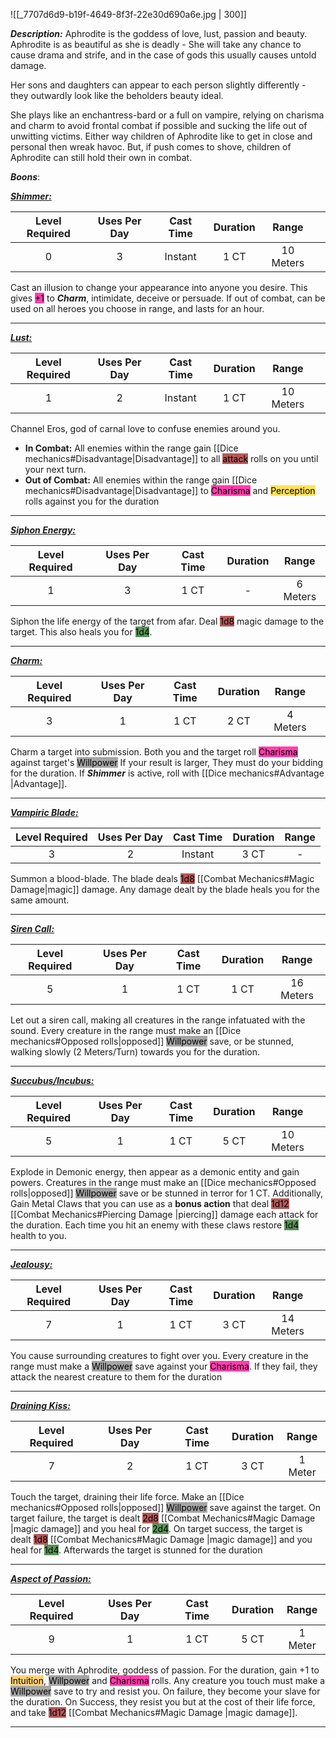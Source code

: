 ![[_7707d6d9-b19f-4649-8f3f-22e30d690a6e.jpg | 300]]

***Description:***
Aphrodite is the goddess of love, lust, passion and beauty.
Aphrodite is as beautiful as she is deadly -
She will take any chance to cause drama and strife, and in the case of gods this usually causes untold damage.

Her sons and daughters can appear to each person slightly differently - they outwardly look like the beholders beauty ideal.

She plays like an enchantress-bard or a full on vampire, relying on charisma and charm to avoid frontal combat if possible and sucking the life out of unwitting victims.
Either way children of Aphrodite like to get in close and personal then wreak havoc.
But, if push comes to shove, children of Aphrodite can still hold their own in combat.

***Boons***:

<b><ins><i>Shimmer:</i></ins></b>

| Level Required | Uses Per Day | Cast Time | Duration |   Range   |     |
| :------------: | :----------: | :-------: | :------: | :-------: | --- |
|       0        |      3       |  Instant  |   1 CT   | 10 Meters |     |

Cast an illusion to change your appearance into anyone you desire.
This gives <mark style="background: #FF3FAC;">+1</mark>  to ***Charm***, intimidate, deceive or persuade.
If out of combat, can be used on all heroes you choose in range, and lasts for an hour.

------------------
<b><ins><i>Lust:</i></ins></b>

| Level Required | Uses Per Day | Cast Time | Duration |   Range   |     |
| :------------: | :----------: | :-------: | :------: | :-------: | --- |
|       1        |      2       |  Instant  |   1 CT   | 10 Meters |     |

Channel Eros, god of carnal love to confuse enemies around you.
- **In Combat:**
	All enemies within the range gain [[Dice mechanics#Disadvantage|Disadvantage]] to all <mark style="background: #930000A6;">attack</mark> rolls on you until your next turn.
- **Out of Combat:**
	All enemies within the range gain [[Dice mechanics#Disadvantage|Disadvantage]] to <mark style="background: #FF3FAC;">Charisma</mark> and <mark style="background: #FFE258;">Perception</mark> rolls against you for the duration

------------------
<b><ins><i>Siphon Energy:</i></ins></b>

| Level Required | Uses Per Day | Cast Time | Duration |  Range   |
|:--------------:|:------------:|:---------:|:--------:|:--------:|
|       1        |      3       |   1 CT    |    -     | 6 Meters |

Siphon the life energy of the target from afar.
Deal <mark style="background: #930000A6;">1d8</mark> magic damage to the target.
This also heals you for <mark style="background: #045B00A6;">1d4</mark>.

------------------
<b><ins><i>Charm:</i></ins></b>

| Level Required | Uses Per Day | Cast Time | Duration |  Range   |     |
| :------------: | :----------: | :-------: | :------: | :------: | --- |
|       3        |      1       |   1 CT    |   2 CT   | 4 Meters |     |

Charm a target into submission.
Both you and the target roll  <mark style="background: #FF3FAC;">Charisma</mark> against target's <mark style="background: #A5A5A5;">Willpower</mark>
If your result is larger, They must do your bidding for the duration.
If ***Shimmer*** is active, roll with [[Dice mechanics#Advantage |Advantage]].

------------------
<b><ins><i>Vampiric Blade:</i></ins></b>

| Level Required | Uses Per Day | Cast Time | Duration | Range |
|:--------------:|:------------:|:---------:|:--------:|:-----:|
|       3        |      2       |  Instant  |   3 CT   |   -   | 

Summon a blood-blade.
The blade deals <mark style="background: #930000A6;">1d8</mark> [[Combat Mechanics#Magic Damage|magic]] damage.
Any damage dealt by the blade heals you for the same amount.

------------------
<b><ins><i>Siren Call:</i></ins></b>

| Level Required | Uses Per Day | Cast Time | Duration |   Range   |
|:--------------:|:------------:|:---------:|:--------:|:---------:|
|       5        |      1       |   1 CT    |   1 CT   | 16 Meters | 

Let out a siren call, making all creatures in the range infatuated with the sound.
Every creature in the range must make an [[Dice mechanics#Opposed rolls|opposed]] <mark style="background: #A5A5A5;">Willpower</mark> save, or be stunned, walking slowly (2 Meters/Turn) towards you for the duration.

------------------
<b><ins><i>Succubus/Incubus:</i></ins></b>

| Level Required | Uses Per Day | Cast Time | Duration |   Range   |     |
| :------------: | :----------: | :-------: | :------: | :-------: | --- |
|       5        |      1       |   1 CT    |   5 CT   | 10 Meters |     |

Explode in Demonic energy, then appear as a demonic entity and gain powers.
Creatures in the range must make an [[Dice mechanics#Opposed rolls|opposed]] <mark style="background: #A5A5A5;">Willpower</mark> save or be stunned in terror for 1 CT.
Additionally, Gain Metal Claws that you can use as a **bonus action** that deal <mark style="background: #930000A6;">1d12</mark> [[Combat Mechanics#Piercing Damage |piercing]] damage each attack for the duration.
Each time you hit an enemy with these claws restore <mark style="background: #045B00A6;">1d4</mark> health to you.

------------------
<b><ins><i>Jealousy:</i></ins></b>

| Level Required | Uses Per Day | Cast Time | Duration |   Range   |     |
| :------------: | :----------: | :-------: | :------: | :-------: | --- |
|       7        |      1       |   1 CT    |   3 CT   | 14 Meters |     |

You cause surrounding creatures to fight over you.
Every creature in the range must make a <mark style="background: #A5A5A5;">Willpower</mark> save against your <mark style="background: #FF3FAC;">Charisma</mark>.
If they fail, they attack the nearest creature to them for the duration


------------------
<b><ins><i>Draining Kiss:</i></ins></b>

| Level Required | Uses Per Day | Cast Time | Duration |  Range  |
|:--------------:|:------------:|:---------:|:--------:|:-------:|
|       7        |      2       |   1 CT    |    3 CT     | 1 Meter | 

Touch the target, draining their life force.
Make an [[Dice mechanics#Opposed rolls|opposed]] <mark style="background: #A5A5A5;">Willpower</mark> save against the target.
On target failure, the target is dealt <mark style="background: #930000A6;">2d8</mark> [[Combat Mechanics#Magic Damage |magic damage]] and you heal for <mark style="background: #045B00A6;">2d4</mark>.
On target success, the target is dealt <mark style="background: #930000A6;">1d8</mark> [[Combat Mechanics#Magic Damage |magic damage]] and you heal for <mark style="background: #045B00A6;">1d4</mark>.
Afterwards the target is stunned for the duration

------------------
<b><ins><i>Aspect of Passion:</i></ins></b>

| Level Required | Uses Per Day | Cast Time | Duration |  Range  |
|:--------------:|:------------:|:---------:|:--------:|:-------:|
|       9       |      1       |   1 CT    |   5 CT   | 1 Meter | 

You merge with Aphrodite, goddess of passion.
For the duration, gain +1 to <mark style="background:  #FFAD0085;">Intuition</mark>, <mark style="background: #A5A5A5;">Willpower</mark> and <mark style="background: #FF3FAC;">Charisma</mark> rolls.
Any creature you touch must make a <mark style="background: #A5A5A5;">Willpower</mark> save to try and resist you.
On failure, they become your slave for the duration.
On Success, they resist you but at the cost of their life force, and take <mark style="background: #930000A6;">1d12</mark> [[Combat Mechanics#Magic Damage |magic damage]].

------------------

